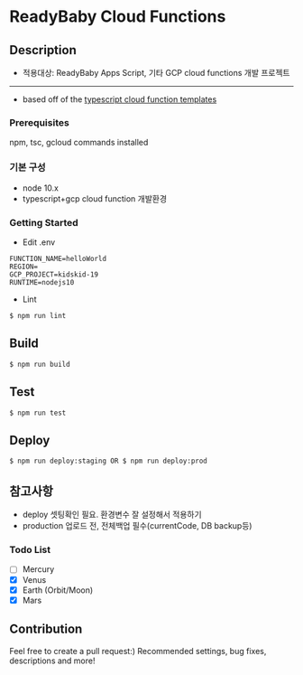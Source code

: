 # ReadyBaby Cloud Functions 

## Description
- 적용대상: ReadyBaby Apps Script, 기타 GCP cloud functions 개발 프로젝트
---  
- based off of the [typescript cloud function templates](https://github.com/search?o=desc&q=typescript+cloud+function&s=stars&type=Repositories)

### Prerequisites
npm, tsc, gcloud commands installed

### 기본 구성
- node 10.x
- typescript+gcp cloud function 개발환경

### Getting Started
- Edit .env
```
FUNCTION_NAME=helloWorld
REGION=
GCP_PROJECT=kidskid-19
RUNTIME=nodejs10
```

- Lint
```
$ npm run lint
```

## Build
```
$ npm run build
```

## Test
```
$ npm run test
```

## Deploy
```
$ npm run deploy:staging OR $ npm run deploy:prod
```

## 참고사항
- deploy 셋팅확인 필요. 환경변수 잘 설정해서 적용하기
- production 업로드 전, 전체백업 필수(currentCode, DB backup등)

### Todo List

- [ ] Mercury
- [x] Venus
- [x] Earth (Orbit/Moon)
- [x] Mars

## Contribution
Feel free to create a pull request:) Recommended settings, bug fixes, descriptions and more!
